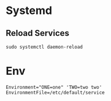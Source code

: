 # Systemd

## Reload Services

	sudo systemctl daemon-reload


# Env

	Environment="ONE=one" 'TWO=two two'
	EnvironmentFile=/etc/default/service
